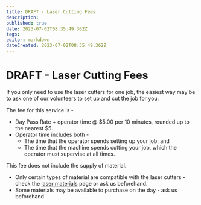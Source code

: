 ```yaml
---
title: DRAFT - Laser Cutting Fees
description: 
published: true
date: 2023-07-02T08:35:49.362Z
tags: 
editor: markdown
dateCreated: 2023-07-02T08:35:49.362Z
---
```


# DRAFT - Laser Cutting Fees

If you only need to use the laser cutters for one job, the easiest way may be to ask one of our volunteers to set up and cut the job for you.

The fee for this service is -

* Day Pass Rate + operator time @ $5.00 per 10 minutes, rounded up to the nearest $5.
* Operator time includes both -
  * The time that the operator spends setting up your job, and
  * The time that the machine spends cutting your job, which the operator must supervise at all times.

This fee does not include the supply of material.
- Only certain types of material are compatible with the laser cutters - check the [laser materials](/tools/lasers/materials) page or ask us beforehand.
- Some materials may be available to purchase on the day - ask us beforehand.


